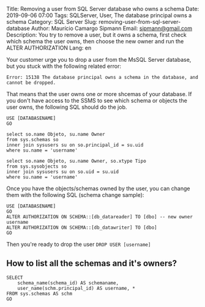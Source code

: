 Title: Removing a user from SQL Server database who owns a schema
Date: 2019-09-06 07:00
Tags: SQLServer, User, The database principal owns a schema
Category: SQL Server
Slug: removing-user-from-sql-server-database
Author: Maurício Camargo Sipmann
Email: sipmann@gmail.com
Description: You try to remove a user, but it owns a schema, first check which schema the user owns, then choose the new owner and run the ALTER AUTHORIZATION
Lang: en

Your customer urge you to drop a user from the MsSQL Server database, but you stuck with the following related error:

```mssql
Error: 15138 The database principal owns a schema in the database, and cannot be dropped.
```

That means that the user owns one or more shcemas of your database. If you don't have access to the SSMS to see which schema or objects the user owns, the following SQL should do the job.

```mssql
USE [DATABASENAME]
GO

select so.name Objeto, su.name Owner
from sys.schemas so
inner join sysusers su on so.principal_id = su.uid
where su.name = 'username'

select so.name Objeto, su.name Owner, so.xtype Tipo
from sys.sysobjects so
inner join sysusers su on so.uid = su.uid
where su.name = 'username'
```

Once you have the objects/schemas owned by the user, you can change them with the following SQL (schema change sample):

```mssql
USE [DATABASENAME]
GO
ALTER AUTHORIZATION ON SCHEMA::[db_datareader] TO [dbo] -- new owner username
ALTER AUTHORIZATION ON SCHEMA::[db_datawriter] TO [dbo]
GO
```

Then you're ready to drop the user `DROP USER [username]`


## How to list all the schemas and it's owners?

```mssql
SELECT 
	schema_name(schema_id) AS schemaname,
	user_name(schm.principal_id) AS username, *
FROM sys.schemas AS schm
GO
```